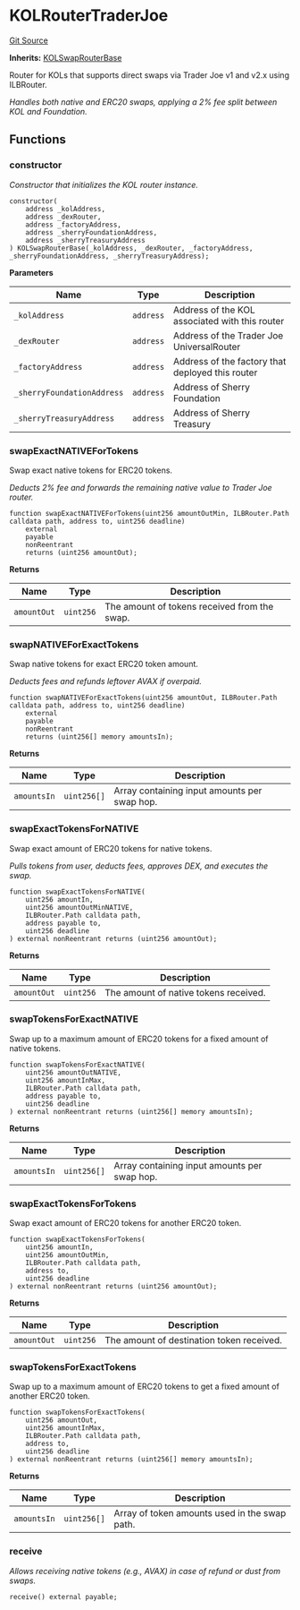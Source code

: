 # KOLRouterTraderJoe
[Git Source](https://github.com-smastropiero/SherryLabs/sherry-contracts/blob/ac3659d9daf69f5807477dfb4ad35c396dc00c1f/contracts/kol-router/KOLRouterTraderJoe.sol)

**Inherits:**
[KOLSwapRouterBase](/contracts/kol-router/KOLSwapRouterBase.sol/abstract.KOLSwapRouterBase.md)

Router for KOLs that supports direct swaps via Trader Joe v1 and v2.x using ILBRouter.

*Handles both native and ERC20 swaps, applying a 2% fee split between KOL and Foundation.*


## Functions
### constructor

*Constructor that initializes the KOL router instance.*


```solidity
constructor(
    address _kolAddress,
    address _dexRouter,
    address _factoryAddress,
    address _sherryFoundationAddress,
    address _sherryTreasuryAddress
) KOLSwapRouterBase(_kolAddress, _dexRouter, _factoryAddress, _sherryFoundationAddress, _sherryTreasuryAddress);
```
**Parameters**

|Name|Type|Description|
|----|----|-----------|
|`_kolAddress`|`address`|Address of the KOL associated with this router|
|`_dexRouter`|`address`|Address of the Trader Joe UniversalRouter|
|`_factoryAddress`|`address`|Address of the factory that deployed this router|
|`_sherryFoundationAddress`|`address`|Address of Sherry Foundation|
|`_sherryTreasuryAddress`|`address`|Address of Sherry Treasury|


### swapExactNATIVEForTokens

Swap exact native tokens for ERC20 tokens.

*Deducts 2% fee and forwards the remaining native value to Trader Joe router.*


```solidity
function swapExactNATIVEForTokens(uint256 amountOutMin, ILBRouter.Path calldata path, address to, uint256 deadline)
    external
    payable
    nonReentrant
    returns (uint256 amountOut);
```
**Returns**

|Name|Type|Description|
|----|----|-----------|
|`amountOut`|`uint256`|The amount of tokens received from the swap.|


### swapNATIVEForExactTokens

Swap native tokens for exact ERC20 token amount.

*Deducts fees and refunds leftover AVAX if overpaid.*


```solidity
function swapNATIVEForExactTokens(uint256 amountOut, ILBRouter.Path calldata path, address to, uint256 deadline)
    external
    payable
    nonReentrant
    returns (uint256[] memory amountsIn);
```
**Returns**

|Name|Type|Description|
|----|----|-----------|
|`amountsIn`|`uint256[]`|Array containing input amounts per swap hop.|


### swapExactTokensForNATIVE

Swap exact amount of ERC20 tokens for native tokens.

*Pulls tokens from user, deducts fees, approves DEX, and executes the swap.*


```solidity
function swapExactTokensForNATIVE(
    uint256 amountIn,
    uint256 amountOutMinNATIVE,
    ILBRouter.Path calldata path,
    address payable to,
    uint256 deadline
) external nonReentrant returns (uint256 amountOut);
```
**Returns**

|Name|Type|Description|
|----|----|-----------|
|`amountOut`|`uint256`|The amount of native tokens received.|


### swapTokensForExactNATIVE

Swap up to a maximum amount of ERC20 tokens for a fixed amount of native tokens.


```solidity
function swapTokensForExactNATIVE(
    uint256 amountOutNATIVE,
    uint256 amountInMax,
    ILBRouter.Path calldata path,
    address payable to,
    uint256 deadline
) external nonReentrant returns (uint256[] memory amountsIn);
```
**Returns**

|Name|Type|Description|
|----|----|-----------|
|`amountsIn`|`uint256[]`|Array containing input amounts per swap hop.|


### swapExactTokensForTokens

Swap exact amount of ERC20 tokens for another ERC20 token.


```solidity
function swapExactTokensForTokens(
    uint256 amountIn,
    uint256 amountOutMin,
    ILBRouter.Path calldata path,
    address to,
    uint256 deadline
) external nonReentrant returns (uint256 amountOut);
```
**Returns**

|Name|Type|Description|
|----|----|-----------|
|`amountOut`|`uint256`|The amount of destination token received.|


### swapTokensForExactTokens

Swap up to a maximum amount of ERC20 tokens to get a fixed amount of another ERC20 token.


```solidity
function swapTokensForExactTokens(
    uint256 amountOut,
    uint256 amountInMax,
    ILBRouter.Path calldata path,
    address to,
    uint256 deadline
) external nonReentrant returns (uint256[] memory amountsIn);
```
**Returns**

|Name|Type|Description|
|----|----|-----------|
|`amountsIn`|`uint256[]`|Array of token amounts used in the swap path.|


### receive

*Allows receiving native tokens (e.g., AVAX) in case of refund or dust from swaps.*


```solidity
receive() external payable;
```

